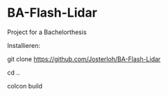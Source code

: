 # BA-Flash-Lidar
Project for a Bachelorthesis



Installieren:

git clone https://github.com/Josterloh/BA-Flash-Lidar

cd .. 

colcon build
